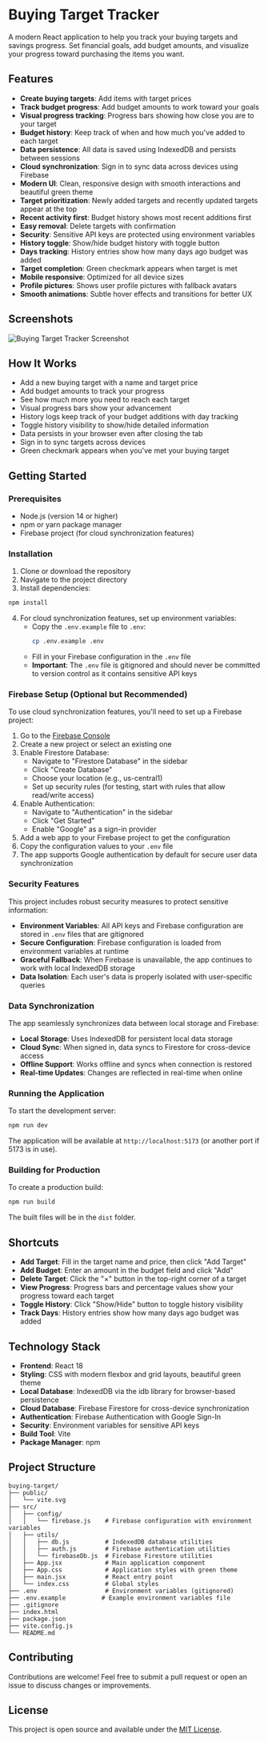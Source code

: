 # Buying Target Tracker

A modern React application to help you track your buying targets and savings progress. Set financial goals, add budget amounts, and visualize your progress toward purchasing the items you want.

## Features

- **Create buying targets**: Add items with target prices
- **Track budget progress**: Add budget amounts to work toward your goals
- **Visual progress tracking**: Progress bars showing how close you are to your target
- **Budget history**: Keep track of when and how much you've added to each target
- **Data persistence**: All data is saved using IndexedDB and persists between sessions
- **Cloud synchronization**: Sign in to sync data across devices using Firebase
- **Modern UI**: Clean, responsive design with smooth interactions and beautiful green theme
- **Target prioritization**: Newly added targets and recently updated targets appear at the top
- **Recent activity first**: Budget history shows most recent additions first
- **Easy removal**: Delete targets with confirmation
- **Security**: Sensitive API keys are protected using environment variables
- **History toggle**: Show/hide budget history with toggle button
- **Days tracking**: History entries show how many days ago budget was added
- **Target completion**: Green checkmark appears when target is met
- **Mobile responsive**: Optimized for all device sizes
- **Profile pictures**: Shows user profile pictures with fallback avatars
- **Smooth animations**: Subtle hover effects and transitions for better UX

## Screenshots

![Buying Target Tracker Screenshot](./screenshots/screenshot.png)

## How It Works

- Add a new buying target with a name and target price
- Add budget amounts to track your progress
- See how much more you need to reach each target
- Visual progress bars show your advancement
- History logs keep track of your budget additions with day tracking
- Toggle history visibility to show/hide detailed information
- Data persists in your browser even after closing the tab
- Sign in to sync targets across devices
- Green checkmark appears when you've met your buying target

## Getting Started

### Prerequisites

- Node.js (version 14 or higher)
- npm or yarn package manager
- Firebase project (for cloud synchronization features)

### Installation

1. Clone or download the repository
2. Navigate to the project directory
3. Install dependencies:

```bash
npm install
```

4. For cloud synchronization features, set up environment variables:
   - Copy the `.env.example` file to `.env`:
     ```bash
     cp .env.example .env
     ```
   - Fill in your Firebase configuration in the `.env` file
   - **Important**: The `.env` file is gitignored and should never be committed to version control as it contains sensitive API keys

### Firebase Setup (Optional but Recommended)

To use cloud synchronization features, you'll need to set up a Firebase project:

1. Go to the [Firebase Console](https://console.firebase.google.com/)
2. Create a new project or select an existing one
3. Enable Firestore Database:
   - Navigate to "Firestore Database" in the sidebar
   - Click "Create Database"
   - Choose your location (e.g., us-central1)
   - Set up security rules (for testing, start with rules that allow read/write access)
4. Enable Authentication:
   - Navigate to "Authentication" in the sidebar
   - Click "Get Started"
   - Enable "Google" as a sign-in provider
5. Add a web app to your Firebase project to get the configuration
6. Copy the configuration values to your `.env` file
7. The app supports Google authentication by default for secure user data synchronization

### Security Features

This project includes robust security measures to protect sensitive information:

- **Environment Variables**: All API keys and Firebase configuration are stored in `.env` files that are gitignored
- **Secure Configuration**: Firebase configuration is loaded from environment variables at runtime
- **Graceful Fallback**: When Firebase is unavailable, the app continues to work with local IndexedDB storage
- **Data Isolation**: Each user's data is properly isolated with user-specific queries

### Data Synchronization

The app seamlessly synchronizes data between local storage and Firebase:

- **Local Storage**: Uses IndexedDB for persistent local data storage
- **Cloud Sync**: When signed in, data syncs to Firestore for cross-device access
- **Offline Support**: Works offline and syncs when connection is restored
- **Real-time Updates**: Changes are reflected in real-time when online

### Running the Application

To start the development server:

```bash
npm run dev
```

The application will be available at `http://localhost:5173` (or another port if 5173 is in use).

### Building for Production

To create a production build:

```bash
npm run build
```

The built files will be in the `dist` folder.

## Shortcuts

- **Add Target**: Fill in the target name and price, then click "Add Target"
- **Add Budget**: Enter an amount in the budget field and click "Add"
- **Delete Target**: Click the "×" button in the top-right corner of a target
- **View Progress**: Progress bars and percentage values show your progress toward each target
- **Toggle History**: Click "Show/Hide" button to toggle history visibility
- **Track Days**: History entries show how many days ago budget was added

## Technology Stack

- **Frontend**: React 18
- **Styling**: CSS with modern flexbox and grid layouts, beautiful green theme
- **Local Database**: IndexedDB via the idb library for browser-based persistence
- **Cloud Database**: Firebase Firestore for cross-device synchronization
- **Authentication**: Firebase Authentication with Google Sign-In
- **Security**: Environment variables for sensitive API keys
- **Build Tool**: Vite
- **Package Manager**: npm

## Project Structure

```
buying-target/
├── public/
│   └── vite.svg
├── src/
│   ├── config/
│   │   └── firebase.js    # Firebase configuration with environment variables
│   ├── utils/
│   │   ├── db.js          # IndexedDB database utilities
│   │   ├── auth.js        # Firebase authentication utilities
│   │   └── firebaseDb.js  # Firebase Firestore utilities
│   ├── App.jsx            # Main application component
│   ├── App.css            # Application styles with green theme
│   ├── main.jsx           # React entry point
│   └── index.css          # Global styles
├── .env                   # Environment variables (gitignored)
├── .env.example          # Example environment variables file
├── .gitignore
├── index.html
├── package.json
├── vite.config.js
└── README.md
```

## Contributing

Contributions are welcome! Feel free to submit a pull request or open an issue to discuss changes or improvements.

## License

This project is open source and available under the [MIT License](LICENSE).